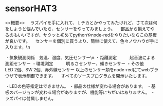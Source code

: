 # sensorHAT3

<<概要>> 　ラズパイを手に入れて、Ｌチカとかやってみたけれど、さて次は何をしようと悩んでいたら、センサーをやってみましょう。
　部品から揃えてやるのもいいですが、サクッと初めてpythonやnode-redをやりたいならこの基板が良いです。
　センサーを個別に買うより、簡単に使えて、色々ノウハウが手に入ります。\n
 
  ・気象観測関係　気温、湿度、気圧センサー\n
  ・距離測定　　　超音波による測距センサー
  ・環境測定　　　明るさセンサー、傾きセンサー
  ・その他　　　　LED 2個、SW 2個、赤外線センサー
  以上のセンサー類をnode-redにてwebブラウザで表示制御できます。
　すべてのソースプログラムを開示いたします。

・LEDの色等指定はできません。 
・部品の仕様が変わる場合があります。 
・基板のバージョンが変わる場合がありますが、機能等にちがいはありません。
・ラズパイは付属しません。
